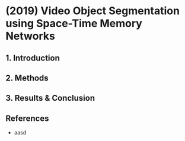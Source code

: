 # \(2019\) Video Object Segmentation using Space-Time Memory Networks

## 1. Introduction

## 2. Methods

## 3. Results & Conclusion

## References

* aasd

